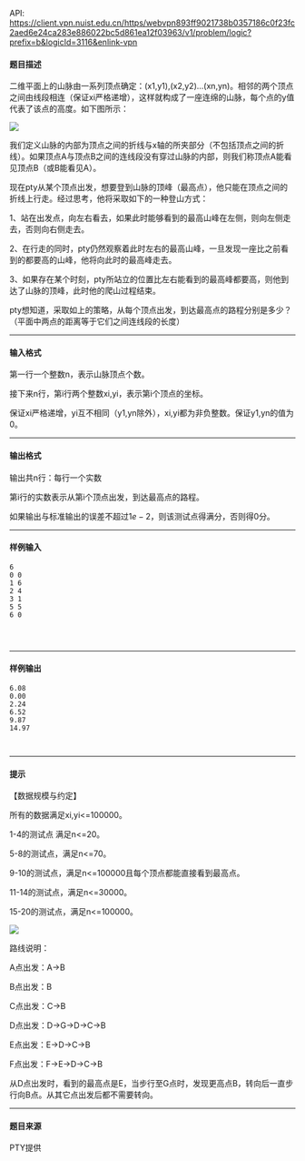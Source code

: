 API: https://client.vpn.nuist.edu.cn/https/webvpn893ff9021738b0357186c0f23fc2aed6e24ca283e886022bc5d861ea12f03963/v1/problem/logic?prefix=b&logicId=3116&enlink-vpn

#### 题目描述

二维平面上的山脉由一系列顶点确定：(x1,y1),(x2,y2)...(xn,yn)。相邻的两个顶点之间由线段相连（保证xi严格递增），这样就构成了一座连绵的山脉，每个点的y值代表了该点的高度。如下图所示：

![](../file/3116_0.jpg)

我们定义山脉的内部为顶点之间的折线与x轴的所夹部分（不包括顶点之间的折线）。如果顶点A与顶点B之间的连线段没有穿过山脉的内部，则我们称顶点A能看见顶点B（或B能看见A）。

现在pty从某个顶点出发，想要登到山脉的顶峰（最高点），他只能在顶点之间的折线上行走。经过思考，他将采取如下的一种登山方式：

1、站在出发点，向左右看去，如果此时能够看到的最高山峰在左侧，则向左侧走去，否则向右侧走去。

2、在行走的同时，pty仍然观察着此时左右的最高山峰，一旦发现一座比之前看到的都要高的山峰，他将向此时的最高峰走去。

3、如果存在某个时刻，pty所站立的位置比左右能看到的最高峰都要高，则他到达了山脉的顶峰，此时他的爬山过程结束。

pty想知道，采取如上的策略，从每个顶点出发，到达最高点的路程分别是多少？（平面中两点的距离等于它们之间连线段的长度）

---

#### 输入格式

第一行一个整数n，表示山脉顶点个数。

接下来n行，第i行两个整数xi,yi，表示第i个顶点的坐标。

保证xi严格递增，yi互不相同（y1,yn除外），xi,yi都为非负整数。保证y1,yn的值为0。

---

#### 输出格式

输出共n行：每行一个实数

第i行的实数表示从第i个顶点出发，到达最高点的路程。

如果输出与标准输出的误差不超过$1e-2$，则该测试点得满分，否则得0分。

---

#### 样例输入
```
6
0 0
1 6
2 4
3 1
5 5
6 0

 


```

---

#### 样例输出
```
6.08
0.00
2.24
6.52
9.87
14.97

 

```

---

#### 提示

【数据规模与约定】

所有的数据满足xi,yi<=100000。

1-4的测试点  满足n<=20。

5-8的测试点，满足n<=70。

9-10的测试点，满足n<=100000且每个顶点都能直接看到最高点。

11-14的测试点，满足n<=30000。

15-20的测试点，满足n<=100000。

![](../file/3116_0.jpg)

路线说明：

A点出发：A->B

B点出发：B

C点出发：C->B

D点出发：D->G->D->C->B

E点出发：E->D->C->B

F点出发：F->E->D->C->B

从D点出发时，看到的最高点是E，当步行至G点时，发现更高点B，转向后一直步行向B点。从其它点出发后都不需要转向。

---

#### 题目来源

PTY提供